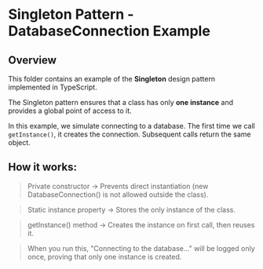 # Singleton Pattern - DatabaseConnection Example

## Overview

This folder contains an example of the **Singleton** design pattern implemented in TypeScript.

The Singleton pattern ensures that a class has only **one instance** and provides a global point of access to it.

In this example, we simulate connecting to a database. The first time we call `getInstance()`, it creates the connection. Subsequent calls return the same object.

## How it works:

> Private constructor → Prevents direct instantiation (new DatabaseConnection() is not allowed outside the class).

> Static instance property → Stores the only instance of the class.

> getInstance() method → Creates the instance on first call, then reuses it.

> When you run this, "Connecting to the database..." will be logged only once, proving that only one instance is created.

